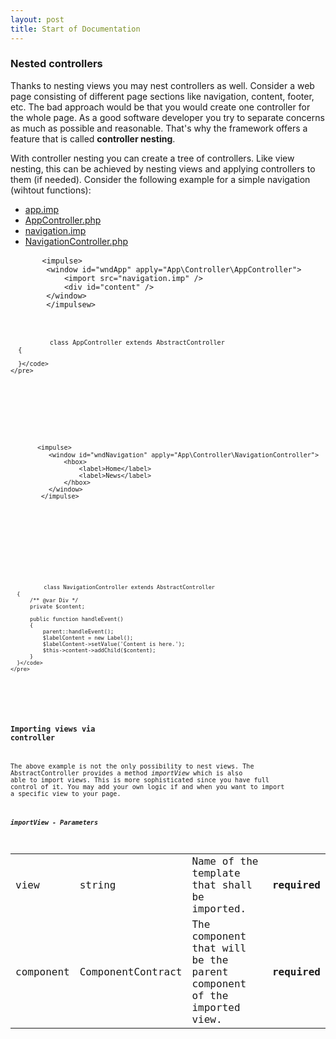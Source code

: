 ```yaml
---
layout: post
title: Start of Documentation
---
```


<a name="nesting"></a>

### Nested controllers
Thanks to nesting views you may nest controllers as well. Consider a web page consisting of different page sections like navigation, content, footer, etc. The bad approach would be that you would create one controller for the whole page. As a good software developer you try to separate concerns as much as possible and reasonable. That's why the framework offers a feature that is called <b>controller nesting</b>.

With controller nesting you can create a tree of controllers. Like view nesting, this can be achieved by nesting views and applying controllers to them (if needed). Consider the following example for a simple navigation (wihtout functions):

<ul class="nav nav-tabs" id="myTab" role="tablist">
  <li class="nav-item">
    <a class="nav-link active" id="home-tab" data-toggle="tab" href="#home" role="tab" aria-controls="home" aria-selected="true">app.imp</a>
  </li>
  <li class="nav-item">
    <a class="nav-link" id="profile-tab" data-toggle="tab" href="#profile" role="tab" aria-controls="profile" aria-selected="false">AppController.php</a>
  </li>
  <li class="nav-item">
    <a class="nav-link" id="contact-tab" data-toggle="tab" href="#contact" role="tab" aria-controls="contact" aria-selected="false">navigation.imp</a>
  </li>
    <li class="nav-item">
    <a class="nav-link" id="navController-tab" data-toggle="tab" href="#navController" role="tab" aria-controls="navController" aria-selected="false">NavigationController.php</a>
  </li>
</ul>
<div class="tab-content" id="myTabContent">
  <div class="tab-pane fade show active" id="home" role="tabpanel" aria-labelledby="home-tab">
    <pre class="line-numbers language-markup">
      <code class="language-markup">&lt;impulse&gt;
        &lt;window id="wndApp" apply="App\Controller\AppController"&gt;
            &lt;import src="navigation.imp" /&gt;
            &lt;div id="content" /&gt;
        &lt;/window&gt;
        &lt;/impulsew&gt;
      </code>
    </pre>
  </div>
  <div class="tab-pane fade" id="profile" role="tabpanel" aria-labelledby="profile-tab">
    <pre class="line-numbers language-php">
      <code class="language-php"><?php
      namespace App\Controller;
      use Impulse\Bundles\ImpulseBundle\Controller\AbstractController;

      class AppController extends AbstractController
      {

      }</code>
    </pre>  
  </div>
  <div class="tab-pane fade" id="contact" role="tabpanel" aria-labelledby="contact-tab">
    <pre class="line-numbers language-markup">
      <code class="language-markup">&lt;impulse&gt;
          &lt;window id="wndNavigation" apply="App\Controller\NavigationController"&gt;
              &lt;hbox&gt;
                  &lt;label&gt;Home&lt;/label&gt;
                  &lt;label&gt;News&lt;/label&gt;
              &lt;/hbox&gt;
          &lt;/window&gt;
        &lt;/impulse&gt;
      </code>
    </pre>
  </div>
  <div class="tab-pane fade" id="navController" role="tabpanel" aria-labelledby="navController-tab">
    <pre class="line-numbers language-php">
      <code class="language-php"><?php
      namespace App\Controller;
      use Impulse\ImpulseBundle\UI\Components\Div;
      use Impulse\Bundles\ImpulseBundle\Controller\AbstractController;

      class NavigationController extends AbstractController
      {
          /** @var Div */
          private $content;   

          public function handleEvent()
          {
              parent::handleEvent();
              $labelContent = new Label();
              $labelContent->setValue('Content is here.');
              $this->content->addChild($content);
          }
      }</code>
    </pre>
  </div>
</div>

### Importing views via controller
The above example is not the only possibility to nest views. The AbstractController provides a method <i>importView</i> which is also able to import views. This is more sophisticated since you have full control of it. You may add your own logic if and when you want to import a specific view to your page.

<h5>importView - Parameters</h5>
<table class="table table-hover table-responsive">
    <tbody>
        <tr class="d-flex">
          <td class="col-2">view</td>
          <td class="col-2">string</td>
          <td class="col-6">Name of the template that shall be imported.</td>
          <td class="col-2"><b>required</b></td>
        </tr>
        <tr class="d-flex">
          <td class="col-2">component</td>
          <td class="col-2" style="word-wrap: break-word;">ComponentContract</td>
          <td class="col-6">The component that will be the parent component of the imported view.</td>
          <td class="col-2"><b>required</b></td>
        </tr>
    </tbody>
</table>
